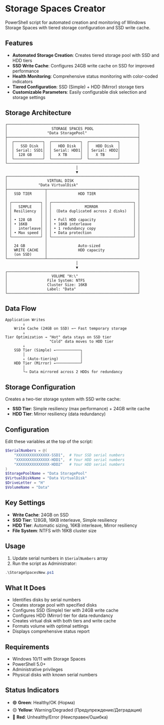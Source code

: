 
# Storage Spaces Creator

PowerShell script for automated creation and monitoring of Windows Storage Spaces with tiered storage configuration and SSD write cache.

## Features

- **Automated Storage Creation**: Creates tiered storage pool with SSD and HDD tiers
- **SSD Write Cache**: Configures 24GB write cache on SSD for improved performance
- **Health Monitoring**: Comprehensive status monitoring with color-coded indicators
- **Tiered Configuration**: SSD (Simple) + HDD (Mirror) storage tiers
- **Customizable Parameters**: Easily configurable disk selection and storage settings

## Storage Architecture

```text
┌───────────────────────────────────────────────────────────┐
│                    STORAGE SPACES POOL                    │
│                  "Data StoragePool"                       │
├───────────────────────────────────────────────────────────┤
│  ┌─────────────┐  ┌─────────────┐  ┌─────────────┐        │
│  │   SSD Disk  │  │   HDD Disk  │  │   HDD Disk  │        │
│  │ Serial: SSD1│  │ Serial: HDD1│  │ Serial: HDD2│        │
│  │  128 GB     │  │   X TB      │  │   X TB      │        │
│  └─────────────┘  └─────────────┘  └─────────────┘        │
└───────────────────────────────────────────────────────────┘
                                │
                                ▼
┌───────────────────────────────────────────────────────────┐
│                  VIRTUAL DISK                             │
│              "Data VirtualDisk"                           │
├─────────────────┬─────────────────────────────────────────┤
│   SSD TIER      │              HDD TIER                   │
│                 │                                         │
│ ┌─────────────┐ │ ┌─────────────────────────────────────┐ │
│ │   SIMPLE    │ │ │               MIRROR                │ │
│ │ Resiliency  │ │ │  (Data duplicated across 2 disks)   │ │
│ │             │ │ │                                     │ │
│ │ • 128 GB    │ │ │ • Full HDD capacity                 │ │
│ │ • 16KB      │ │ │ • 16KB interleave                   │ │
│ │   interleave│ │ │ • 1 redundancy copy                 │ │
│ │ • Max speed │ │ │ • Data protection                   │ │
│ └─────────────┘ │ └─────────────────────────────────────┘ │
│                 │                                         │
│   24 GB         │              Auto-sized                 │
│   WRITE CACHE   │              HDD capacity               │
│   (on SSD)      │                                         │
└─────────────────┴─────────────────────────────────────────┘
                                │
                                ▼
┌───────────────────────────────────────────────────────────┐
│                    VOLUME "H:\"                           │
│                  File System: NTFS                        │
│                  Cluster Size: 16KB                       │
│                  Label: "Data"                            │
└───────────────────────────────────────────────────────────┘
```

## Data Flow

```
Application Writes
        ↓
    Write Cache (24GB on SSD) ←─ Fast temporary storage
        ↓
Tier Optimization → "Hot" data stays on SSD tier
                    "Cold" data moves to HDD tier
        ↓
    SSD Tier (Simple) ←───────────┐
        │                         │
        ↓ (Auto-tiering)          │
    HDD Tier (Mirror) ←───────────┘
        │                         
        └→ Data mirrored across 2 HDDs for redundancy
```

## Storage Configuration

Creates a two-tier storage system with SSD write cache:
- **SSD Tier**: Simple resiliency (max performance) + 24GB write cache
- **HDD Tier**: Mirror resiliency (data redundancy)

## Configuration

Edit these variables at the top of the script:

```powershell
$SerialNumbers = @(
    "XXXXXXXXXXXXXXX-SSD1",  # Your SSD serial numbers
    "XXXXXXXXXXXXXXX-HDD1",  # Your HDD serial numbers
    "XXXXXXXXXXXXXXX-HDD2"   # Your HDD serial numbers
)
$StoragePoolName = "Data StoragePool"
$VirtualDiskName = "Data VirtualDisk" 
$DriveLetter = "H"
$VolumeName = "Data"
```

## Key Settings

- **Write Cache**: 24GB on SSD
- **SSD Tier**: 128GB, 16KB interleave, Simple resiliency
- **HDD Tier**: Automatic sizing, 16KB interleave, Mirror resiliency  
- **File System**: NTFS with 16KB cluster size

## Usage

1. Update serial numbers in `$SerialNumbers` array
2. Run the script as Administrator:
```powershell
.\StorageSpacesNew.ps1
```

## What It Does

- Identifies disks by serial numbers
- Creates storage pool with specified disks  
- Configures SSD (Simple) tier with 24GB write cache
- Configures HDD (Mirror) tier for data redundancy
- Creates virtual disk with both tiers and write cache
- Formats volume with optimal settings
- Displays comprehensive status report

## Requirements

- Windows 10/11 with Storage Spaces
- PowerShell 5.0+
- Administrative privileges
- Physical disks with known serial numbers

## Status Indicators

- 🟢 **Green**: Healthy/OK (Норма)
- 🟡 **Yellow**: Warning/Degraded (Предупреждение/Деградация)
- 🔴 **Red**: Unhealthy/Error (Неисправен/Ошибка)
